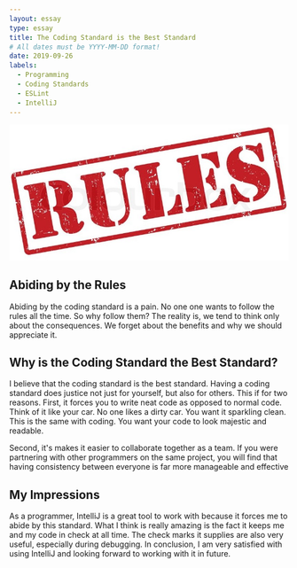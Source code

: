 ```yaml
---
layout: essay
type: essay
title: The Coding Standard is the Best Standard
# All dates must be YYYY-MM-DD format!
date: 2019-09-26
labels:
  - Programming
  - Coding Standards
  - ESLint
  - IntelliJ
---
```


<img class="ui medium left floated image" src="../images/Rules.jpg">

## Abiding by the Rules

Abiding by the coding standard is a pain. No one one wants to follow the rules all the time. So why follow them?  The reality is, we tend to think only about the consequences. We forget about the benefits and why we should appreciate it.

## Why is the Coding Standard the Best Standard?

I believe that the coding standard is the best standard. Having a coding standard does justice not just for yourself, but also for others. This if for two reasons. First, it forces you to write neat code as opposed to normal code. Think of it like your car. No one likes a dirty car. You want it sparkling clean.  This is the same with coding. You want your code to look majestic and readable. 

Second, it's makes it easier to collaborate together as a team. If you were partnering with other programmers on the same project, you will find that having consistency between everyone is far more manageable and effective

## My Impressions

As a programmer, IntelliJ is a great tool to work with because it forces me to abide by this standard. What I think is really amazing is the fact it keeps me and my code in check at all time. The check marks it supplies are also very useful, especially during debugging. In conclusion, I am very satisfied with using IntelliJ and looking forward to working with it in future.
